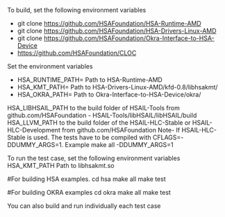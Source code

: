 To build, set the following environment variables

* git clone https://github.com/HSAFoundation/HSA-Runtime-AMD
* git clone https://github.com/HSAFoundation/HSA-Drivers-Linux-AMD
* git clone https://github.com/HSAFoundation/Okra-Interface-to-HSA-Device
* https://github.com/HSAFoundation/CLOC

Set the environment variables
* HSA_RUNTIME_PATH= Path to HSA-Runtime-AMD
* HSA_KMT_PATH= Path to HSA-Drivers-Linux-AMD/kfd-0.8/libhsakmt/
* HSA_OKRA_PATH= Path to Okra-Interface-to-HSA-Device/okra/

HSA_LIBHSAIL_PATH to the build folder of HSAIL-Tools from github.com/HSAFoundation - HSAIL-Tools/libHSAIL/libHSAIL/build
HSA_LLVM_PATH to the build folder of the HSAIL-HLC-Stable or HSAIL-HLC-Development from github.com/HSAFoundation
    Note- If HSAIL-HLC-Stable is used. The tests have to be compiled with CFLAGS=-DDUMMY_ARGS=1. Example make all -DDUMMY_ARGS=1

To run the test case, set the following environment variables
HSA_KMT_PATH Path to libhsakmt.so


#For building HSA examples. 
cd hsa 
make all
make test

#For building OKRA examples
cd okra
make all
make test

You can also build and run individually each test case
